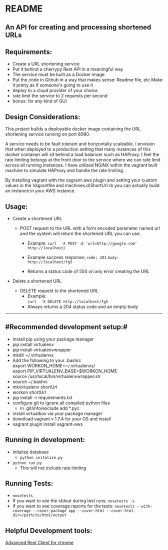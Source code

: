 README
====================

An API for creating and processing shortened URLs
---------------------


Requirements:
---------------------
* Create a URL shortening service
* Put it behind a cherrypy Rest API in a meaningful way
* The service must be built as a Docker image
* Put the code in Github in a way that makes sense: Readme file, etc  Make it pretty as if someone's going to use it
* deploy to a cloud provider of your choice
* rate limit the service to 2 requests per second
* bonus: for any kind of GUI 

Design Considerations:
---------------------
This project builds a deployable docker image containing the URL shortening service running on port 8080. 

A service needs to be fault tolerant and horizontally scaleable. I envision that when deployed to  a production setting that many instances of this docker container will sit behind a load balancer such as HAProxy.  I feel the rate limiting belongs at the front door to the service where we can rate limit across all running instances. I have utilized NGINX within the vagrant built machine to simulate HAProxy and handle the rate limiting.

By installing vagrant with the vagrant-aws plugin and setting your custom values in the Vagrantfile and machines.d/ShortUrl.rb you can actually build an instance in your AWS instance. 



Usage:
---------------------
* Create a shortened URL
	* POST request to the URL with a form encoded parameter named url and the system will return the shortened URL you can use.
	  * Example:
		`curl  -X POST -d 'url=http://google.com' http://localhost/`
	  * Example success response:
		`code: 201`
        `body: http://localhost/fg5`

	  * Returns a status code of 500 on any error creating the URL
	
* Delete a shortened URL
	* DELETE request to the shortened URL
	  * Example:		
		`curl  -X DELETE http://localhost/fg5`
	  * Always returns a 204 status code and an empty body


* * * * *
#Recommended development setup:#
---------------------
*  Install pip using your package manager
*  pip install virtualenv
*  pip install virtualenvwrapper
*  mkdir ~/.virtualenvs
*  Add the following to your .bashrc  
export WORKON_HOME=~/.virtualenvs/  
export PIP_VIRTUALENV_BASE=$WORKON_HOME  
source /usr/local/bin/virtualenvwrapper.sh  
*  source ~/.bashrc
*  mkvirtualenv shortUrl
*  workon shortUrl
*  pip install -r requirements.txt
*  configure  git to ignore all compiled python files  
   *  In .git/info/exclude add *.pyc
* install virtualbox via your package manager
* download vagrant v 1.7.4 for your OS and install 
* vagrant plugin install vagrant-aws

Running in development:
---------------------
* Intialize database 
  * `python initalize.py`
* `python run.py`
   * This will not include rate limiting

Running Tests:
---------------------

*  `nosetests`
*  If you want to see the stdout during test runs: `nosetests -s`
*  If you want to see coverage reports for the tests:
`nosetests --with-coverage --cover-package app --cover-html --cover-html-dir=/path/to/html/output`

Helpful Development tools:
---------------------
[Advanced Rest Client for chrome](https://chrome.google.com/webstore/detail/advanced-rest-client/hgmloofddffdnphfgcellkdfbfbjeloo)


